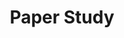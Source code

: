 ---
permalink: /Paper_study/
title: "Paper Study"
excerpt: "Paper Study about AI, Structural Biology"
last_modified_at: 2023-01-15
toc: true
---